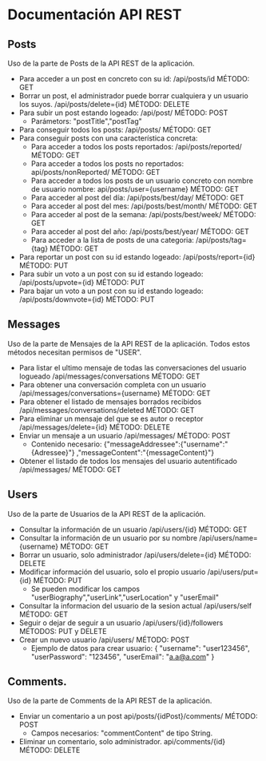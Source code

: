 # Documentación API REST

## Posts
Uso de la parte de Posts de la API REST de la aplicación.

* Para acceder a un post en concreto con su id: /api/posts/id MÉTODO: GET
* Borrar un post, el administrador puede borrar cualquiera y un usuario los suyos. /api/posts/delete={id} MÉTODO: DELETE
* Para subir un post estando logeado: /api/post/ MÉTODO: POST
  * Parámetors: "postTitle","postTag"
* Para conseguir todos los posts: /api/posts/ MÉTODO: GET
* Para conseguir posts con una característica concreta:
  * Para acceder a todos los posts reportados: /api/posts/reported/ MÉTODO: GET
  * Para acceder a todos los posts no reportados: api/posts/nonReported/ MÉTODO: GET
  * Para acceder a todos los posts de un usuario concreto con nombre de usuario nombre: api/posts/user={username} MÉTODO: GET
  * Para acceder al post del día: /api/posts/best/day/ MÉTODO: GET
  * Para acceder al post del mes: /api/posts/best/month/ MÉTODO: GET
  * Para acceder al post de la semana: /api/posts/best/week/ MÉTODO: GET
  * Para acceder al post del año: /api/posts/best/year/ MÉTODO: GET
  * Para acceder a la lista de posts de una categoria: /api/posts/tag={tag} MÉTODO: GET
* Para reportar un post con su id estando logeado: /api/posts/report={id} MÉTODO: PUT
* Para subir un voto a un post con su id estando logeado: /api/posts/upvote={id} MÉTODO: PUT
* Para bajar un voto a un post con su id estando logeado: /api/posts/downvote={id} MÉTODO: PUT

## Messages
Uso de la parte de Mensajes de la API REST de la aplicación.
Todos estos métodos necesitan permisos de "USER".

* Para listar el ultimo mensaje de todas las conversaciones del usuario logueado /api/messages/conversations MÉTODO: GET
* Para obtener una conversación completa con un usuario /api/messages/conversations={username} MÉTODO: GET
* Para obtener el listado de mensajes borrados recibidos /api/messages/conversations/deleted MÉTODO: GET
* Para eliminar un mensaje del que se es autor o receptor /api/messages/delete={id} MÉTODO: DELETE
* Enviar un mensaje a un usuario /api/messages/ MÉTODO: POST
  * Contenido necesario: 
        {"messageAddressee":{"username":"{Adressee}"}
        ,"messageContent":"{messageContent}"}
* Obtener el listado de todos los mensajes del usuario autentificado /api/messages/ MÉTODO: GET

## Users
Uso de la parte de Usuarios de la API REST de la aplicación.

* Consultar la información de un usuario /api/users/{id} MÉTODO: GET
* Consultar la información de un usuario por su nombre /api/users/name={username} MÉTODO: GET
* Borrar un usuario, solo administrador /api/users/delete={id} MÉTODO: DELETE
* Modificar información del usuario, solo el propio usuario /api/users/put={id} MÉTODO: PUT
  * Se pueden modificar los campos "userBiography","userLink","userLocation" y "userEmail"
* Consultar la informacion del usuario de la sesion actual /api/users/self MÉTODO: GET
* Seguir o dejar de seguir a un usuario /api/users/{id}/followers MÉTODOS: PUT y DELETE
* Crear un nuevo usuario /api/users/ MÉTODO: POST
  * Ejemplo de datos para crear usuario:
        {
	   "username": "user123456",
	   "userPassword": "123456",
	   "userEmail": "a.a@a.com"
        } 

## Comments.
Uso de la parte de Comments de la API REST de la aplicación.

* Enviar un comentario a un post api/posts/{idPost}/comments/ MÉTODO: POST
  * Campos necesarios: "commentContent" de tipo String.
* Eliminar un comentario, solo administrador. api/comments/{id} MÉTODO: DELETE
